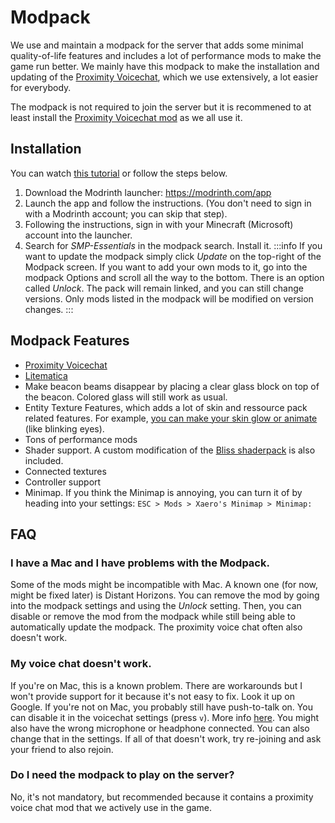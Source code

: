 # Modpack

We use and maintain a modpack for the server that adds some minimal quality-of-life features and includes a lot of performance mods to make the game run better. We mainly have this modpack to make the installation and updating of the [Proximity Voicechat](./vc.md), which we use extensively, a lot easier for everybody.

The modpack is not required to join the server but it is recommened to at least install the [Proximity Voicechat mod](pathname://https://modrinth.com/plugin/simple-voice-chat) as we all use it.

## Installation

You can watch [this tutorial](pathname://https://www.youtube.com/watch?v=xPwIr_54KVo) or follow the steps below.

1. Download the Modrinth launcher: https://modrinth.com/app
2. Launch the app and follow the instructions. (You don't need to sign in with a Modrinth account; you can skip that step).
3. Following the instructions, sign in with your Minecraft (Microsoft) account into the launcher.
4. Search for *SMP-Essentials* in the modpack search. Install it. 
:::info
If you want to update the modpack simply click *Update* on the top-right of the Modpack screen. If you want to add your own mods to it, go into the modpack Options and scroll all the way to the bottom. There is an option called *Unlock*. The pack will remain linked, and you can still change versions. Only mods listed in the modpack will be modified on version changes.
:::

## Modpack Features

- [Proximity Voicechat](./vc.md)
- [Litematica](pathname://https://litematica.org/)
- Make beacon beams disappear by placing a clear glass block on top of the beacon. Colored glass will still work as usual.
- Entity Texture Features, which adds a lot of skin and ressource pack related features. For example, [you can make your skin glow or animate](pathname://https://github.com/Traben-0/Entity_Texture_Features/blob/ETF-Main/.github/README-assets/SKIN_GUIDE.md) (like blinking eyes).
- Tons of performance mods
- Shader support. A custom modification of the [Bliss shaderpack](pathname://https://github.com/X0nk/Bliss-Shader/releases) is also included.
- Connected textures
- Controller support
- Minimap. If you think the Minimap is annoying, you can turn it of by heading into your settings: `ESC > Mods > Xaero's Minimap > Minimap:`

## FAQ

### I have a Mac and I have problems with the Modpack.

Some of the mods might be incompatible with Mac. A known one (for now, might be fixed later) is Distant Horizons. You can remove the mod by going into the modpack settings and using the *Unlock* setting. Then, you can disable or remove the mod from the modpack while still being able to automatically update the modpack. The proximity voice chat often also doesn't work.

### My voice chat doesn't work.

If you're on Mac, this is a known problem. There are workarounds but I won't provide support for it because it's not easy to fix. Look it up on Google. If you're not on Mac, you probably still have push-to-talk on. You can disable it in the voicechat settings (press `v`). More info [here](./vc.md). You might also have the wrong microphone or headphone connected. You can also change that in the settings. If all of that doesn't work, try re-joining and ask your friend to also rejoin.

### Do I need the modpack to play on the server?

No, it's not mandatory, but recommended because it contains a proximity voice chat mod that we actively use in the game.